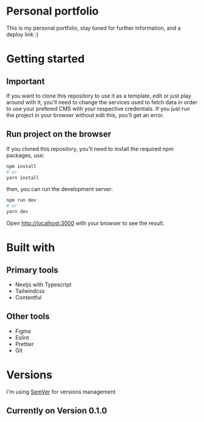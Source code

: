 # Personal portfolio
This is my personal portfolio, stay tuned for further information, and a deploy link :)

# Getting started
## Important
If you want to clone this repository to use it as a template, edit or just play around with it, you'll need to change the services used to fetch data in order to use your prefered CMS with your respective credentials.
If you just run the project in your browser without edit this, you'll get an error.

## Run project on the browser
If you cloned this repository, you'll need to install the required npm packages, use:

```bash
npm install
# or
yarn install
```
then, you can run the development server:

```bash
npm run dev
# or
yarn dev
```
Open [http://localhost:3000](http://localhost:3000) with your browser to see the result.

# Built with
## Primary tools
* Nextjs with Typescript
* Tailwindcss
* Contentful

## Other tools
* Figma
* Eslint
* Prettier
* Git

# Versions
I'm using [SemVer](http://semver.org/) for versions management

## Currently on Version 0.1.0